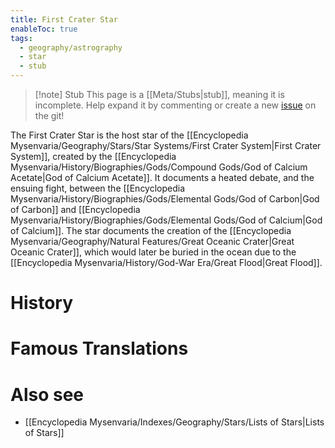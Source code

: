 ```yaml
---
title: First Crater Star
enableToc: true
tags:
  - geography/astrography
  - star
  - stub
---
```


> [!note] Stub
> This page is a [[Meta/Stubs|stub]], meaning it is incomplete. Help expand it by commenting or create a new [issue](https://github.com/RagtimeGal/quartz--encyclopedia-mysenvaria/issues/new/choose) on the git!

The First Crater Star is the host star of the [[Encyclopedia Mysenvaria/Geography/Stars/Star Systems/First Crater System|First Crater System]], created by the [[Encyclopedia Mysenvaria/History/Biographies/Gods/Compound Gods/God of Calcium Acetate|God of Calcium Acetate]]. It documents a heated debate, and the ensuing fight, between the [[Encyclopedia Mysenvaria/History/Biographies/Gods/Elemental Gods/God of Carbon|God of Carbon]] and [[Encyclopedia Mysenvaria/History/Biographies/Gods/Elemental Gods/God of Calcium|God of Calcium]]. The star documents the creation of the [[Encyclopedia Mysenvaria/Geography/Natural Features/Great Oceanic Crater|Great Oceanic Crater]], which would later be buried in the ocean due to the [[Encyclopedia Mysenvaria/History/God-War Era/Great Flood|Great Flood]].
# History

# Famous Translations

# Also see
- [[Encyclopedia Mysenvaria/Indexes/Geography/Stars/Lists of Stars|Lists of Stars]]
